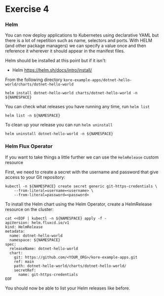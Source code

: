 # Exercise 4

### Helm

You can now deploy applications to Kubernetes using declarative YAML but there is a lot of repetition such as name, selectors and ports. With HELM (and other package managers) we can specify a value once and then reference it wherever it should appear in the manifest files.

Helm should be installed at this point but if it isn't:

- Helm https://helm.sh/docs/intro/install/

From the following directory `kore-example-apps/dotnet-hello-world/charts/dotnet-hello-world`

```
helm install dotnet-hello-world charts/dotnet-hello-world -n ${NAMESPACE}
```

You can check what releases you have running any time, run `helm list`

```
helm list -n ${NAMESPACE}
```

To clean up your release you can run `helm uninstall`

```
helm uninstall dotnet-hello-world -n ${NAMESPACE}
```

### Helm Flux Operator

If you want to take things a little further we can use the `HelmRelease` custom resource

First, we need to create a secret with the username and password that give access to your Git repository:
```
kubectl -n ${NAMESPACE} create secret generic git-https-credentials \
    --from-literal=username=<username> \
    --from-literal=password=<password>
```

To install the Helm chart using the Helm Operator, create a HelmRelease resource on the cluster:
```
cat <<EOF | kubectl -n ${NAMESPACE} apply -f -
apiVersion: helm.fluxcd.io/v1
kind: HelmRelease
metadata:
  name: dotnet-hello-world
  namespace: ${NAMESPACE}
spec:
  releaseName: dotnet-hello-world
  chart:
    git: https://github.com/<YOUR_ORG>/kore-example-apps.git
    ref: main
    path: dotnet-hello-world/charts/dotnet-hello-world/
    secretRef:
      name: git-https-credentials
EOF
```

You should now be able to list your Helm releases like before.
